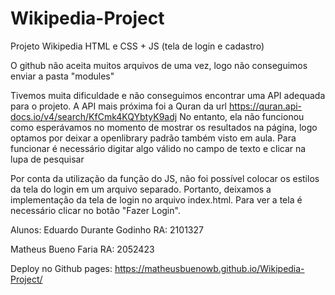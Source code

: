 # Wikipedia-Project
Projeto Wikipedia HTML e CSS + JS (tela de login e cadastro)

O github não aceita muitos arquivos de uma vez, logo não conseguimos enviar a pasta "modules"

Tivemos muita dificuldade e não conseguimos encontrar uma API adequada para o projeto.
A API mais próxima foi a Quran da url https://quran.api-docs.io/v4/search/KfCmk4KQYbtyK9adj
No entanto, ela não funcionou como esperávamos no momento de mostrar os resultados na página,
logo optamos por deixar a openlibrary padrão também visto em aula. Para funcionar é necessário digitar algo válido no campo de texto e clicar na lupa de pesquisar

Por conta da utilização da função do JS, não foi possível colocar os estilos da tela do login em um arquivo separado.
Portanto, deixamos a implementação da tela de login no arquivo index.html.
Para ver a tela é necessário clicar no botão "Fazer Login".

Alunos:
Eduardo Durante Godinho RA: 2101327

Matheus Bueno Faria RA: 2052423

Deploy no Github pages: https://matheusbuenowb.github.io/Wikipedia-Project/
